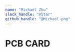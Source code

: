 ```yaml
---
name: "Michael Zhu"
slack_handle: "@Star"
github_handle: "@Michael-png"
---
```


# PCB CARD

<!-- I am building a PCB Card for a workshop at STEM Club at Markham District High School. The card will send a link to my linktree when the card detects a phone. -->

<!-- $27.77? -->

<!-- We had a presentation at school where some club executives talked through the design steps, showed us what parts to use, what documents to refer to, and went around to see who needed help. Nothing was really challenging, it was just kinda slow because of how many people had signed up for the workshop compared the workshops last year. -->
